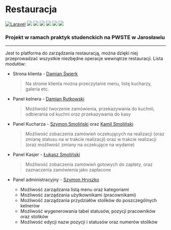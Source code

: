 # Restauracja
[![Laravel](https://img.shields.io/badge/Laravel-8.42.0-green)](https://laravel.com/docs/8.x/)
![](https://img.shields.io/github/languages/top/imielowskia/Restauracja)
![](https://img.shields.io/github/repo-size/imielowskia/Restauracja)
![](https://img.shields.io/tokei/lines/github/imielowskia/Restauracja)
[![](https://img.shields.io/website?down_color=lightgrey&down_message=offline&up_color=blue&up_message=open%20live%20page&url=http%3A%2F%2F89.188.221.231%2FRestauracja%2Frestaurant%2Fpublic%2F)](http://89.188.221.231/Restauracja/restaurant/public/)
[![](https://img.shields.io/github/contributors-anon/imielowskia/Restauracja)](https://tinyl.io/4DY5)
[![](https://img.shields.io/github/last-commit/imielowskia/Restauracja)](https://tinyl.io/4DY5)
### Projekt w ramach praktyk studenckich na PWSTE w Jarosławiu
--- 

Jest to platforma do zarządzania restauracją, można dzięki niej przeprowadzać wszystkie niezbędne operacje wewnątrze restauracji. Lista modułów: 
- Strona klienta - [Damian Świerk](https://github.com/DamianSwierk) 
  > Na stronie klienta można przeczytanie menu, listę kucharzy, galeria etc.

- Panel kelnera - [Damian Rutkowski](https://github.com/cryptondr)
  > Możliwość tworzenie zamówienia, przekazywania do kuchnii, odbierania od kuchni oraz przekazywania do kasy

- Panel Kucharza - [Szymon Smoliński](https://github.com/smolinskiszymon) oraz [Kamil Smoliński](https://github.com/KamilSmolinski)
  > Możliwość zobaczenia zamówień oczekujących na realizacji (oraz zmianę statusu na w trakcie realizacji) oraz w trakcie realizacji (oraz możliwość zmiany na oczekujące na wydanie)

- Panel Kasjer - [Łukasz Smoliński](https://github.com/Lukasz-Sereda)
  > Możliwość zobaczenia zamówień gotowych do zapłaty, oraz zaznaczenia zamówienia jako zapłacone

- Panel administracyjny - [Szymon Hryszko](https://github.com/Shirobachi)
  - Możliwość zarządzania listą menu oraz kategoriami
  - Możliwość zarządzania użytkownikami (pracownikami)
  - Możliwość zarządzania przydziałów stolików do poszczególnych kelnerów
  - Możliwość wygenerowania tabel statusów, pozycji pracowników oraz stolików
  - Możliwość edycji nazw pozycji i statusów oraz numerów stolików